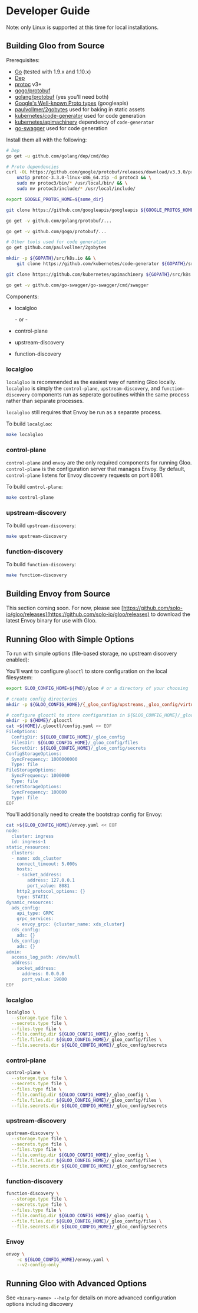 # Developer Guide

Note: only Linux is supported at this time for local installations.

## Building Gloo from Source 

Prerequisites:

- [Go](https://golang.org/) (tested with 1.9.x and 1.10.x)
- [Dep](https://github.com/golang/dep)
- [protoc](https://developers.google.com/protocol-buffers/docs/proto) v3+
- [gogo/protobuf](https://github.com/gogo/protobuf)
- [golang/protobuf](https://github.com/golang/protobuf) (yes you'll need both)
- [Google's Well-known Proto types](https://github.com/googleapis/googleapis) (googleapis)
- [paulvollmer/2gobytes](https://github.com/paulvollmer/2gobytes) used for baking in static assets 
- [kubernetes/code-generator](https://github.com/kubernetes/code-generator) used for code generation 
- [kubernetes/apimachinery](https://github.com/kubernetes/apimachinery) dependency of `code-generator`
- [go-swagger](https://github.com/go-swagger/go-swagger) used for code generation

Install them all with the following:

```bash
# Dep
go get -u github.com/golang/dep/cmd/dep

# Proto dependencies
curl -OL https://github.com/google/protobuf/releases/download/v3.3.0/protoc-3.3.0-linux-x86_64.zip && \
    unzip protoc-3.3.0-linux-x86_64.zip -d protoc3 && \
    sudo mv protoc3/bin/* /usr/local/bin/ && \
    sudo mv protoc3/include/* /usr/local/include/

export GOOGLE_PROTOS_HOME=${some_dir}

git clone https://github.com/googleapis/googleapis ${GOOGLE_PROTOS_HOME}

go get -v github.com/golang/protobuf/...    

go get -v github.com/gogo/protobuf/...

# Other tools used for code generation
go get github.com/paulvollmer/2gobytes

mkdir -p ${GOPATH}/src/k8s.io && \
    git clone https://github.com/kubernetes/code-generator ${GOPATH}/src/k8s.io/code-generator

git clone https://github.com/kubernetes/apimachinery ${GOPATH}/src/k8s.io/apimachinery

go get -v github.com/go-swagger/go-swagger/cmd/swagger

```

Components:

* localgloo

  \- or -

* control-plane
* upstream-discovery
* function-discovery

### localgloo

`localgloo` is recommended as the easiest way of running Gloo locally. `localgloo` is simply the `control-plane`, 
`upstream-discovery`, and `function-discovery` components run as seperate goroutines within the same process rather than
separate processes. 

`localgloo` still requires that Envoy be run as a separate process.

To build `localgloo`:

```bash
make localgloo
```

### control-plane

`control-plane` and `envoy` are the only required components for running Gloo. `control-plane` is the configuration 
server that manages Envoy. By default, `control-plane` listens for Envoy discovery requests on port 8081. 

To build `control-plane`:

```bash
make control-plane
```

### upstream-discovery

To build `upstream-discovery`:

```bash
make upstream-discovery
```

### function-discovery

To build `function-discovery`:

```bash
make function-discovery
```

## Building Envoy from Source

This section coming soon. For now, please see [https://github.com/solo-io/gloo/releases](https://github.com/solo-io/gloo/releases) 
to download the latest Envoy binary for use with Gloo.



## Running Gloo with Simple Options

To run with simple options (file-based storage, no upstream discovery enabled):

You'll want to configure `glooctl` to store configuration on the local filesystem:

```bash
export GLOO_CONFIG_HOME=${PWD}/gloo # or a directory of your choosing

# create config directories
mkdir -p ${GLOO_CONFIG_HOME}/{_gloo_config/upstreams,_gloo_config/virtualservices,_gloo_config/secrets,_gloo_config/files}

# configure glooctl to store configuration in ${GLOO_CONFIG_HOME}/_gloo_* directories 
mkdir -p ${HOME}/.glooctl
cat >${HOME}/.glooctl/config.yaml << EOF
FileOptions:
  ConfigDir: ${GLOO_CONFIG_HOME}/_gloo_config
  FilesDir: ${GLOO_CONFIG_HOME}/_gloo_config/files
  SecretDir: ${GLOO_CONFIG_HOME}/_gloo_config/secrets
ConfigStorageOptions:
  SyncFrequency: 1000000000
  Type: file
FileStorageOptions:
  SyncFrequency: 1000000
  Type: file
SecretStorageOptions:
  SyncFrequency: 100000
  Type: file
EOF
```

You'll additionally need to create the bootstrap config for Envoy:

```bash
cat >${GLOO_CONFIG_HOME}/envoy.yaml << EOF
node:
  cluster: ingress
  id: ingress~1
static_resources:
  clusters:
  - name: xds_cluster
    connect_timeout: 5.000s
    hosts:
    - socket_address:
        address: 127.0.0.1
        port_value: 8081
    http2_protocol_options: {}
    type: STATIC
dynamic_resources:
  ads_config:
    api_type: GRPC
    grpc_services:
    - envoy_grpc: {cluster_name: xds_cluster}
  cds_config:
    ads: {}
  lds_config:
    ads: {}
admin:
  access_log_path: /dev/null
  address:
    socket_address:
      address: 0.0.0.0
      port_value: 19000
EOF

```

### localgloo

```bash
localgloo \
  --storage.type file \
  --secrets.type file \
  --files.type file \
  --file.config.dir ${GLOO_CONFIG_HOME}/_gloo_config \
  --file.files.dir ${GLOO_CONFIG_HOME}/_gloo_config/files \
  --file.secrets.dir ${GLOO_CONFIG_HOME}/_gloo_config/secrets
```

### control-plane

```bash
control-plane \
  --storage.type file \
  --secrets.type file \
  --files.type file \
  --file.config.dir ${GLOO_CONFIG_HOME}/_gloo_config \
  --file.files.dir ${GLOO_CONFIG_HOME}/_gloo_config/files \
  --file.secrets.dir ${GLOO_CONFIG_HOME}/_gloo_config/secrets
```

### upstream-discovery

```bash
upstream-discovery \
  --storage.type file \
  --secrets.type file \
  --files.type file \
  --file.config.dir ${GLOO_CONFIG_HOME}/_gloo_config \
  --file.files.dir ${GLOO_CONFIG_HOME}/_gloo_config/files \
  --file.secrets.dir ${GLOO_CONFIG_HOME}/_gloo_config/secrets
```

### function-discovery

```bash
function-discovery \
  --storage.type file \
  --secrets.type file \
  --files.type file \
  --file.config.dir ${GLOO_CONFIG_HOME}/_gloo_config \
  --file.files.dir ${GLOO_CONFIG_HOME}/_gloo_config/files \
  --file.secrets.dir ${GLOO_CONFIG_HOME}/_gloo_config/secrets
```


### Envoy

```bash
envoy \
    -c ${GLOO_CONFIG_HOME}/envoy.yaml \
    --v2-config-only
```


## Running Gloo with Advanced Options

See `<binary-name> --help` for details on more advanced configuration options including discovery



